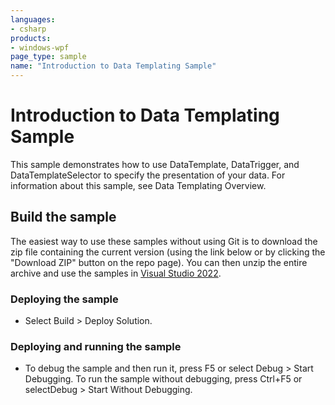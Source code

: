 ```yaml
---
languages:
- csharp
products:
- windows-wpf
page_type: sample
name: "Introduction to Data Templating Sample"
---
```


# Introduction to Data Templating Sample
This sample demonstrates how to use DataTemplate, DataTrigger, and DataTemplateSelector to specify the presentation of your data. For information about this sample, see Data Templating Overview.

## Build the sample
The easiest way to use these samples without using Git is to download the zip file containing the current version (using the link below or by clicking the "Download ZIP" button on the repo page). You can then unzip the entire archive and use the samples in [Visual Studio 2022](https://www.visualstudio.com/wpf-vs).

### Deploying the sample
- Select Build > Deploy Solution. 

### Deploying and running the sample
- To debug the sample and then run it, press F5 or select Debug >  Start Debugging. To run the sample without debugging, press Ctrl+F5 or selectDebug > Start Without Debugging. 


